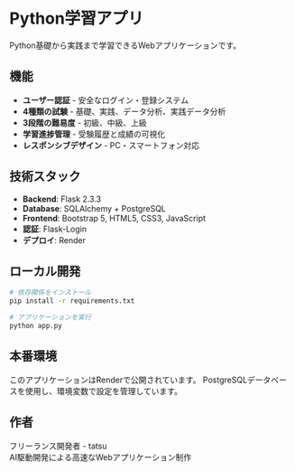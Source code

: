 # Python学習アプリ

Python基礎から実践まで学習できるWebアプリケーションです。

## 機能

- **ユーザー認証** - 安全なログイン・登録システム
- **4種類の試験** - 基礎、実践、データ分析、実践データ分析
- **3段階の難易度** - 初級、中級、上級
- **学習進捗管理** - 受験履歴と成績の可視化
- **レスポンシブデザイン** - PC・スマートフォン対応

## 技術スタック

- **Backend**: Flask 2.3.3
- **Database**: SQLAlchemy + PostgreSQL
- **Frontend**: Bootstrap 5, HTML5, CSS3, JavaScript
- **認証**: Flask-Login
- **デプロイ**: Render

## ローカル開発

```bash
# 依存関係をインストール
pip install -r requirements.txt

# アプリケーションを実行
python app.py
```

## 本番環境

このアプリケーションはRenderで公開されています。
PostgreSQLデータベースを使用し、環境変数で設定を管理しています。

## 作者

フリーランス開発者 - tatsu  
AI駆動開発による高速なWebアプリケーション制作